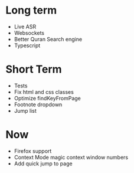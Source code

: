 # Long term
- Live ASR
- Websockets
- Better Quran Search engine
- Typescript

# Short Term
- Tests
- Fix html and css classes
- Optimize findKeyFromPage
- Footnote dropdown
- Jump list

# Now
- Firefox support
- Context Mode magic context window numbers
- Add quick jump to page 
